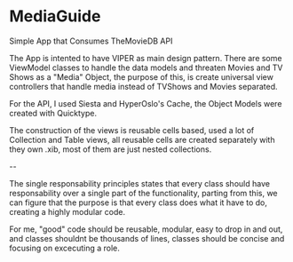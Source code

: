 # MediaGuide
Simple App that Consumes TheMovieDB API


The App is intented to have VIPER as main design pattern. There are some ViewModel classes to handle the data models and threaten Movies and TV Shows as a "Media" Object, the purpose of this, is create universal view controllers that handle media instead of TVShows and Movies separated.

For the API, I used Siesta and HyperOslo's Cache, the Object Models were created with Quicktype.

The construction of the views is reusable cells based, used a lot of Collection and Table views, all reusable cells are created separately with they own .xib, most of them are just nested collections.

--

The single responsability principles states that every class should have responsability over a single part of the functionality, parting from this, we can figure that the purpose is that every class does what it have to do, creating a highly modular code.

For me, "good" code should be reusable, modular, easy to drop in and out, and classes shouldnt be thousands of lines, classes should be concise and focusing on excecuting a role.
